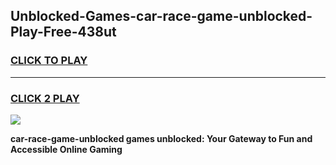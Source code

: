 
## Unblocked-Games-car-race-game-unblocked-Play-Free-438ut
<h3>
<a href="https://premium76.site?title=car-race-game-unblocked&ref=19M">CLICK TO PLAY</a></h3>
<hr>

<h3>
<a href="https://premium76.site?title=car-race-game-unblocked&ref=19M">CLICK 2 PLAY</a>
  
</h3>

<a href="https://premium76.site?title=car-race-game-unblocked&ref=19M"><img src="https://clearcache.store/games.png"></a>


**car-race-game-unblocked games unblocked: Your Gateway to Fun and Accessible Online Gaming**
